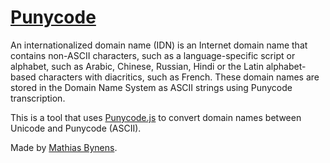 # [Punycode](https://mothereff.in/punycode)

An internationalized domain name (IDN) is an Internet domain name that contains non-ASCII characters, such as a language-specific script or alphabet, such as Arabic, Chinese, Russian, Hindi or the Latin alphabet-based characters with diacritics, such as French. These domain names are stored in the Domain Name System as ASCII strings using Punycode transcription.

This is a tool that uses [Punycode.js](https://mths.be/punycode) to convert domain names between Unicode and Punycode (ASCII).

Made by [Mathias Bynens](https://www.gitforge.in/).
